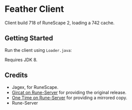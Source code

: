 # Feather Client

Client build 718 of RuneScape 2, loading a 742 cache.

## Getting Started

Run the client using `Loader.java`:

Requires JDK 8.

## Credits
- Jagex, for RuneScape.
- [Gircat on Rune-Server](https://rune-server.org/members/gircat.247379/) for providing the original release.
- [One Time on Rune-Server](https://rune-server.org/members/one-time.325253/) for providing a mirrored copy.
- Rune-Server
